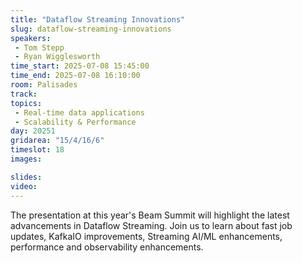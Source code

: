 ```yaml
---
title: "Dataflow Streaming Innovations"
slug: dataflow-streaming-innovations
speakers:
 - Tom Stepp
 - Ryan Wigglesworth
time_start: 2025-07-08 15:45:00
time_end: 2025-07-08 16:10:00
room: Palisades
track:
topics: 
 - Real-time data applications
 - Scalability & Performance
day: 20251
gridarea: "15/4/16/6"
timeslot: 18
images: 

slides:
video: 
---
```


The presentation at this year's Beam Summit will highlight the latest advancements in Dataflow Streaming. Join us to learn about fast job updates, KafkaIO improvements, Streaming AI/ML enhancements, performance and observability enhancements.